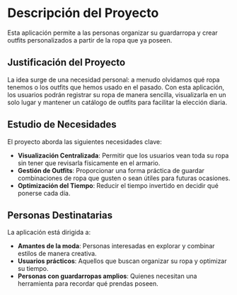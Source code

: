 # Descripción del Proyecto

Esta aplicación permite a las personas organizar su guardarropa y crear outfits personalizados a partir de la ropa que ya poseen.

## Justificación del Proyecto

La idea surge de una necesidad personal: a menudo olvidamos qué ropa tenemos o los outfits que hemos usado en el pasado. Con esta aplicación, los usuarios podrán registrar su ropa de manera sencilla, visualizarla en un solo lugar y mantener un catálogo de outfits para facilitar la elección diaria.

## Estudio de Necesidades

El proyecto aborda las siguientes necesidades clave:

- **Visualización Centralizada**: Permitir que los usuarios vean toda su ropa sin tener que revisarla físicamente en el armario.
- **Gestión de Outfits**: Proporcionar una forma práctica de guardar combinaciones de ropa que gusten o sean útiles para futuras ocasiones.
- **Optimización del Tiempo**: Reducir el tiempo invertido en decidir qué ponerse cada día.

## Personas Destinatarias

La aplicación está dirigida a:

- **Amantes de la moda**: Personas interesadas en explorar y combinar estilos de manera creativa.
- **Usuarios prácticos**: Aquellos que buscan organizar su ropa y optimizar su tiempo.
- **Personas con guardarropas amplios**: Quienes necesitan una herramienta para recordar qué prendas poseen.